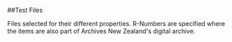 ##Test Files

Files selected for their different properties. R-Numbers are
specified where the items are also part of Archives New Zealand's
digital archive. 